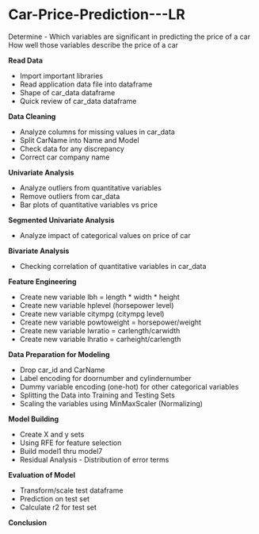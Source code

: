 # Car-Price-Prediction---LR
Determine - 
Which variables are significant in predicting the price of a car
How well those variables describe the price of a car

**Read Data**	
* Import important libraries	
* Read application data file into dataframe	
* Shape of car_data dataframe	
* Quick review of car_data dataframe	
	
**Data Cleaning**	
* Analyze columns for missing values in car_data	
* Split CarName into Name and Model	
* Check data for any discrepancy	
* Correct car company name	
	
**Univariate Analysis**	
* Analyze outliers from quantitative variables	
* Remove outliers from car_data	
* Bar plots of quantitative variables vs price	
	
**Segmented Univariate Analysis**	
* Analyze impact of categorical values on price of car	
	
**Bivariate Analysis**	
* Checking correlation of quantitative variables in car_data	
	
**Feature Engineering**	
* Create new variable lbh = length * width * height	
* Create new variable hplevel (horsepower level)	
* Create new variable citympg (citympg level)	
* Create new variable powtoweight = horsepower/weight	
* Create new variable lwratio = carlength/carwidth	
* Create new variable lhratio = carheight/carlength	
	
**Data Preparation for Modeling**	
* Drop car_id and CarName	
* Label encoding for doornumber and cylindernumber	
* Dummy variable encoding (one-hot) for other categorical variables	
* Splitting the Data into Training and Testing Sets	
* Scaling the variables using MinMaxScaler (Normalizing)	
	
**Model Building**	
* Create X and y sets	
* Using RFE for feature selection	
* Build model1 thru model7	
* Residual Analysis - Distribution of error terms	
	
**Evaluation of Model**	
* Transform/scale test dataframe	
* Prediction on test set	
* Calculate r2 for test set	
	
**Conclusion**	
